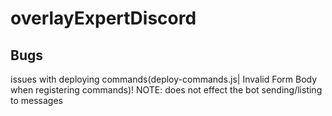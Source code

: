 # overlayExpertDiscord

## Bugs
issues with deploying commands(deploy-commands.js| Invalid Form Body when registering commands)! NOTE: does not effect the bot sending/listing to messages